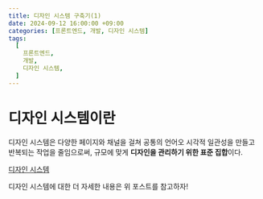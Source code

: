 ```yaml
---
title: 디자인 시스템 구축기(1)
date: 2024-09-12 16:00:00 +09:00
categories: [프론트엔드, 개발, 디자인 시스템]
tags:
  [
    프론트엔드,
    개발,
    디자인 시스템,
  ]
---
```


# 디자인 시스템이란
디자인 시스템은 다양한 페이지와 채널을 걸쳐 공통의 언어오 시각적 일관성을 만들고 반복되는 작업을 줄임으로써, 규모에 맞게 **디자인을 관리하기 위한 표준 집합**이다. 

[디자인 시스템](https://by-hoon.github.io/posts/%EB%94%94%EC%9E%90%EC%9D%B8-%EC%8B%9C%EC%8A%A4%ED%85%9C/)

디자인 시스템에 대한 더 자세한 내용은 위 포스트를 참고하자!